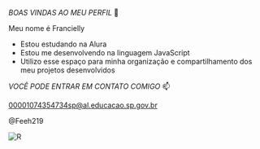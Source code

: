 *BOAS VINDAS AO MEU PERFIL* 💙

Meu nome é Francielly

- Estou estudando na Alura
- Estou me desenvolvendo na linguagem JavaScript
- Utilizo esse espaço para minha organização e compartilhamento dos meu projetos desenvolvidos

*VOCÊ PODE ENTRAR EM CONTATO COMIGO* 📫

00001074354734sp@al.educacao.sp.gov.br

@Feeh219


 ![R](https://github.com/Feeh219/Feeh219/assets/168578282/6fe16bb1-bf0e-481b-8778-f15efecda362)
